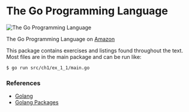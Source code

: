 # The Go Programming Language

![The Go Programming Language](http://ecx.images-amazon.com/images/I/51SGWqb3oBL._AC_UL115_.jpg)

The Go Programming Language on [Amazon](http://www.amazon.com/Programming-Language-Addison-Wesley-Professional-Computing/dp/0134190440)

This package contains exercises and listings found throughout the text. Most files are in the main package and can be run like:

```bash
$ go run src/ch1/ex_1_1/main.go
```

### References
- [Golang](https://golang.org/)
- [Golang Packages](https://golang.org/pkg/)
